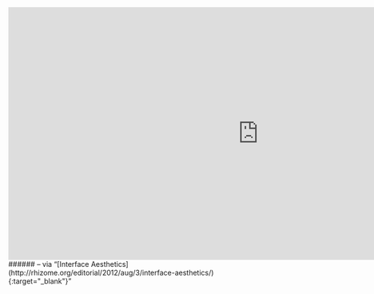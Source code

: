 <a name="gomariz01"></a>

<iframe src="https://player.vimeo.com/video/36850993" width="1000" height="506" frameborder="0" webkitallowfullscreen mozallowfullscreen allowfullscreen></iframe>
###### – via “[Interface Aesthetics](http://rhizome.org/editorial/2012/aug/3/interface-aesthetics/){:target="_blank"}”
